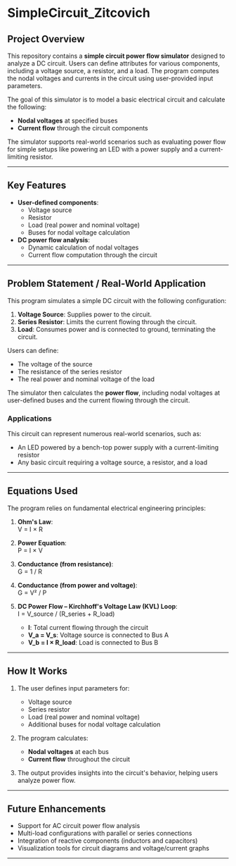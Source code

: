 # **SimpleCircuit_Zitcovich**

## **Project Overview**
This repository contains a **simple circuit power flow simulator** designed to analyze a DC circuit. Users can define attributes for various components, including a voltage source, a resistor, and a load. The program computes the nodal voltages and currents in the circuit using user-provided input parameters.

The goal of this simulator is to model a basic electrical circuit and calculate the following:  
- **Nodal voltages** at specified buses  
- **Current flow** through the circuit components  

The simulator supports real-world scenarios such as evaluating power flow for simple setups like powering an LED with a power supply and a current-limiting resistor.

---

## **Key Features**
- **User-defined components**:
  - Voltage source
  - Resistor
  - Load (real power and nominal voltage)
  - Buses for nodal voltage calculation
- **DC power flow analysis**:
  - Dynamic calculation of nodal voltages
  - Current flow computation through the circuit

---

## **Problem Statement / Real-World Application**
This program simulates a simple DC circuit with the following configuration:  
1. **Voltage Source**: Supplies power to the circuit.  
2. **Series Resistor**: Limits the current flowing through the circuit.  
3. **Load**: Consumes power and is connected to ground, terminating the circuit.  

Users can define:  
- The voltage of the source  
- The resistance of the series resistor  
- The real power and nominal voltage of the load  

The simulator then calculates the **power flow**, including nodal voltages at user-defined buses and the current flowing through the circuit.  

### **Applications**
This circuit can represent numerous real-world scenarios, such as:  
- An LED powered by a bench-top power supply with a current-limiting resistor  
- Any basic circuit requiring a voltage source, a resistor, and a load  

---

## **Equations Used**
The program relies on fundamental electrical engineering principles:

1. **Ohm's Law**:  
   V = I × R  

2. **Power Equation**:  
   P = I × V  

3. **Conductance (from resistance)**:  
   G = 1 / R  

4. **Conductance (from power and voltage)**:  
   G = V² / P  

5. **DC Power Flow – Kirchhoff's Voltage Law (KVL) Loop**:  
   I = V_source / (R_series + R_load)  

   - **I**: Total current flowing through the circuit  
   - **V_a = V_s**: Voltage source is connected to Bus A  
   - **V_b = I × R_load**: Load is connected to Bus B  

---

## **How It Works**
1. The user defines input parameters for:  
   - Voltage source  
   - Series resistor  
   - Load (real power and nominal voltage)  
   - Additional buses for nodal voltage calculation  

2. The program calculates:  
   - **Nodal voltages** at each bus  
   - **Current flow** throughout the circuit  

3. The output provides insights into the circuit's behavior, helping users analyze power flow.

---

## **Future Enhancements**
- Support for AC circuit power flow analysis  
- Multi-load configurations with parallel or series connections  
- Integration of reactive components (inductors and capacitors)  
- Visualization tools for circuit diagrams and voltage/current graphs  

---
